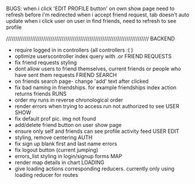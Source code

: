BUGS:
when i click 'EDIT PROFILE button' on own show page need to refresh before i'm redirected
when i accept friend request, tab doesn't auto update
when i click user on user in find friends, need to refresh to see profile

/////////////////////////////////////////////////////////////////////////////
BACKEND
- require logged in in controllers (all controllers :( )
- optimize userscontroller index query with .or
FRIEND REQUESTS
- fix friend requests styling
- dont allow users to friend themselves, current friends or people who have sent them requests
FRIEND SEARCH
- on friends search page- change 'add' text after clicked
- fix bad naming in friendships. for example friendships index action returns friends
RUNS
- order my runs in reverse chronological order
- render errors when trying to access run not authorized to see
USER SHOW
- fix default prof pic. img not found
- add/delete friend button on user show page
- ensure only self and friends can see profile activity feed
USER EDIT
- styling, remove centering
AUTH
- fix sign up blank first and last name errors
- fix logout button (current jumping)
- errors_list styling in login/signup forms
MAP
- render map details in chart
LOADING
- give loading actions corresponding reducers. currently only using loading reducer for routes
